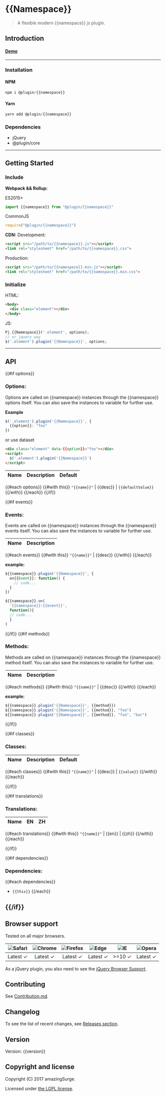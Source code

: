 # {{Namespace}}
> A flexible modern {{namespace}}  js plugin.
## Introduction

#### [Demo]()
---
### Installation

#### NPM
```javascript
npm i @plugin/{{namespace}}
```
#### Yarn
```javascript
yarn add @plugin/{{namespace}}
```

### Dependencies
- jQuery
- @plugin/core

---

## Getting Started
### Include
**Webpack && Rollup:**

ES2015+
```javascript
import {{namespace}} from "@plugin/{{namespace}}"
```

CommonJS
```javascript
require("@plugin/{{namespace}}")
```

**CDN:**
Development:
```html
<script src="/path/to/{{namespace}}.js"></script>
<link rel="stylesheet" href="/path/to/{{namespace}}.css">
```
Production:
```html
<script src="/path/to/{{namespace}}.min.js"></script>
<link rel="stylesheet" href="/path/to/{{namespace}}.min.css">
```

### Initialize
HTML:
```html
<body>
  <div class="element"></div>
</body>
```
JS:
```javascript
Pj.{{Namespace}}('.element', options);
// or jquery way
$('.element').plugin('{{Namespace}}', options;
```
---
## API

{{#if options}}
### Options:
Options are called on {{namespace}} instances through the {{namespace}} options itself.
You can also save the instances to variable for further use.

**Example**
```javascript
$('.element').plugin('{{Namespace}}', {
  {{option}}: "foo"
})
```
or use dataset
```html
<div class="element" data-{{option}}="foo"></div>
<script>
  $('.element').plugin('{{Namespace}}')
</script>
```

Name | Description | Default
-----|--------------|-----
{{#each options}}
{{#with this}}
`"{{name}}"` | {{desc}} | `{{defaultValue}}`
{{/with}}
{{/each}}
{{/if}}

{{#if events}}
### Events:
Events are called on {{namespace}} instances through the {{namespace}} events itself.
You can also save the instances to variable for further use.

Name | Description
-----|-----
{{#each events}}
{{#with this}}
`"{{name}}"` | {{desc}}
{{/with}}
{{/each}}

**example:**
```javascript
${{namespace}}.plugin('{{Namespace}}', {
  on{{Event}}: function() {
    // code...
  }
})

${{namespace}}.on(
  '{{namespace}}:{{event}}',
  function(){
  // code...
  }
)
```
{{/if}}
{{#if methods}}
### Methods:
Methods are called on {{namespace}} instances through the {{namespace}} method itself.
You can also save the instances to variable for further use.

Name | Description
-----|-----
{{#each methods}}
{{#with this}}
`"{{name}}"` | {{desc}}
{{/with}}
{{/each}}

**example:**
```javascript
${{namespace}}.plugin('{{Namespace}}', {{method}})
${{namespace}}.plugin('{{Namespace}}', {{method}}, "foo")
${{namespace}}.plugin('{{Namespace}}', {{method}}, "foo", "bar")
```
{{/if}}

{{#if classes}}
### Classes:
Name | Description | Default
-----|------|------
{{#each classes}}
{{#with this}}
`"{{name}}"` | {{desc}} | `{{value}}`
{{/with}}
{{/each}}

{{/if}}

{{#if translations}}
### Translations:
Name | EN | ZH
-----|------|-------
{{#each translations}}
{{#with this}}
`"{{name}}"` | {{en}} | {{zh}}
{{/with}}
{{/each}}

{{/if}}

{{#if dependencies}}
### Dependencies:
{{#each dependencies}}
- `{{this}}`
{{/each}}

{{/if}}
---

## Browser support

Tested on all major browsers.

| <img src="https://raw.githubusercontent.com/alrra/browser-logos/master/src/safari/safari_32x32.png" alt="Safari"> | <img src="https://raw.githubusercontent.com/alrra/browser-logos/master/src/chrome/chrome_32x32.png" alt="Chrome"> | <img src="https://raw.githubusercontent.com/alrra/browser-logos/master/src/firefox/firefox_32x32.png" alt="Firefox"> | <img src="https://raw.githubusercontent.com/alrra/browser-logos/master/src/edge/edge_32x32.png" alt="Edge"> | <img src="https://raw.githubusercontent.com/alrra/browser-logos/master/src/internet-explorer/internet-explorer_32x32.png" alt="IE"> | <img src="https://raw.githubusercontent.com/alrra/browser-logos/master/src/opera/opera_32x32.png" alt="Opera"> |
|:--:|:--:|:--:|:--:|:--:|:--:|
| Latest ✓ | Latest ✓ | Latest ✓ | Latest ✓ | >=10 ✓ | Latest ✓ |

As a jQuery plugin, you also need to see the [jQuery Browser Support](http://jquery.com/browser-support/).

## Contributing
See [Contribution.md](Contribution.md).

## Changelog
To see the list of recent changes, see [Releases section](https://github.com/amazingSurge/plugins/releases).

## Version
Version: {{version}}

## Copyright and license
Copyright (C) 2017 amazingSurge.

Licensed under [the LGPL license](LICENSE).